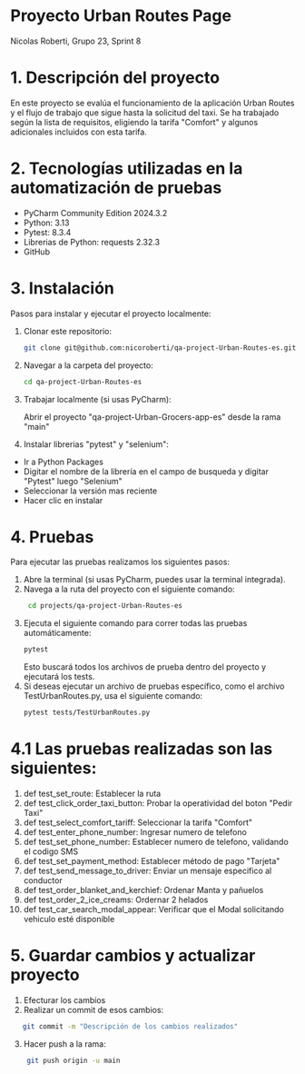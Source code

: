 # Proyecto Urban Routes Page

Nicolas Roberti, Grupo 23, Sprint 8

# 1. Descripción del proyecto

En este proyecto se evalúa el funcionamiento de la aplicación Urban Routes y el flujo de trabajo que sigue hasta la solicitud del taxi. Se ha trabajado según la lista de requisitos, eligiendo la tarifa "Comfort" y algunos adicionales incluidos con esta tarifa.
# 2. Tecnologías utilizadas en la automatización de pruebas

- PyCharm Community Edition 2024.3.2 
- Python: 3.13 
- Pytest: 8.3.4
- Librerias de Python: requests 2.32.3
- GitHub

# 3. Instalación
Pasos para instalar y ejecutar el proyecto localmente:

1. Clonar este repositorio:
    ```bash
    git clone git@github.com:nicoroberti/qa-project-Urban-Routes-es.git
    ```

2. Navegar a la carpeta del proyecto:
    ```bash
    cd qa-project-Urban-Routes-es
    ```

3. Trabajar localmente (si usas PyCharm):
    
    Abrir el proyecto "qa-project-Urban-Grocers-app-es" desde la rama "main"


4. Instalar librerias "pytest" y "selenium":
* Ir a Python Packages
* Digitar el nombre de la librería en el campo de busqueda y digitar "Pytest" luego "Selenium"
* Seleccionar la versión mas reciente
* Hacer clic en instalar

# 4. Pruebas

Para ejecutar las pruebas realizamos los siguientes pasos:

1. Abre la terminal (si usas PyCharm, puedes usar la terminal integrada).
2. Navega a la ruta del proyecto con el siguiente comando:
   ```bash
    cd projects/qa-project-Urban-Routes-es
    ```
3. Ejecuta el siguiente comando para correr todas las pruebas automáticamente:
    ```bash
    pytest
    ```
   Esto buscará todos los archivos de prueba dentro del proyecto y ejecutará los tests.
4. Si deseas ejecutar un archivo de pruebas específico, como el archivo TestUrbanRoutes.py, usa el siguiente comando:
    ```bash
    pytest tests/TestUrbanRoutes.py
    ```
# 4.1 Las pruebas realizadas son las siguientes:

1. def test_set_route: Establecer la ruta
2. def test_click_order_taxi_button: Probar la operatividad del boton "Pedir Taxi"
3. def test_select_comfort_tariff: Seleccionar la tarifa "Comfort"
4. def test_enter_phone_number: Ingresar numero de telefono
5. def test_set_phone_number: Establecer numero de telefono, validando el codigo SMS 
6. def test_set_payment_method: Establecer método de pago "Tarjeta"
7. def test_send_message_to_driver: Enviar un mensaje especifico al conductor
8. def test_order_blanket_and_kerchief: Ordenar Manta y pañuelos
9. def test_order_2_ice_creams: Ordernar 2 helados
10. def test_car_search_modal_appear: Verificar que el Modal solicitando vehiculo esté disponible

# 5. Guardar cambios y actualizar proyecto

1. Efecturar los cambios
2. Realizar un commit de esos cambios:
 ```bash
    git commit -m "Descripción de los cambios realizados"
```
3. Hacer push a la rama:
```bash
    git push origin -u main
```